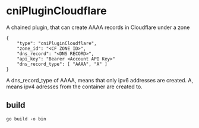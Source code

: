 # cniPluginCloudflare

A chained plugin, that can create AAAA records in Cloudflare under a zone


    {
        "type": "cniPluginCloudflare",
        "zone_id": "<CF ZONE ID>",
        "dns_record": "<DNS RECORD>",
        "api_key": "Bearer <Account API Key>"
        "dns_record_type": [ "AAAA", "A" ]
    }

A dns_record_type of AAAA, means that only ipv6 addresses are created. A, means ipv4 adresses from the container are created to.

## build
    go build -o bin
